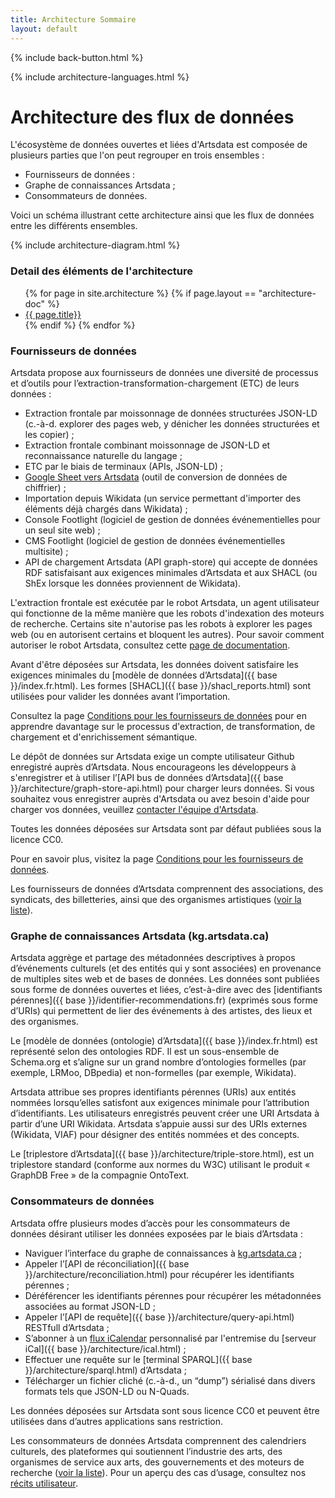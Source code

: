 ```yaml
---
title: Architecture Sommaire
layout: default
---
```


<p>{% include back-button.html %}</p>

<p>{% include architecture-languages.html %}</p>

Architecture des flux de données
=========

L'écosystème de données ouvertes et liées d'Artsdata est composée de plusieurs parties que l'on peut regrouper en trois ensembles : 
* Fournisseurs de données :
* Graphe de connaissances Artsdata ;
* Consommateurs de données.

Voici un schéma illustrant cette architecture ainsi que les flux de données entre les différents ensembles.

{% include architecture-diagram.html %}

### Detail des éléments de l'architecture
<ul>
{% for page in site.architecture %}
  {% if page.layout == "architecture-doc" %}
   <li> <a href="{{ base }}{{ page.url }}"> {{ page.title}}</a></li>
  {% endif %}
{% endfor %}
</ul>

### Fournisseurs de données

Artsdata propose aux fournisseurs de données une diversité de processus et d’outils pour l’extraction-transformation-chargement (ETC) de leurs données :
* Extraction frontale par moissonnage de données structurées JSON-LD (c.-à-d. explorer des pages web, y dénicher les données structurées et les copier)&nbsp;;
* Extraction frontale combinant moissonnage de JSON-LD et reconnaissance naturelle du langage&nbsp;; 
* ETC par le biais de terminaux (APIs, JSON-LD) ;
* [Google Sheet vers Artsdata](https://github.com/culturecreates/artsdata-data-model/blob/bee2019172794a5b87dfa378cc1d4062bfdbbc3d/_architecture/google-sheet-vers-artsdata.md) (outil de conversion de données de chiffrier)&nbsp;;
* Importation depuis Wikidata (un service permettant d'importer des éléments déjà chargés dans Wikidata)&nbsp;;
* Console Footlight (logiciel de gestion de données événementielles pour un seul site web)&nbsp;;
* CMS Footlight (logiciel de gestion de données événementielles multisite)&nbsp;;
* API de chargement Artsdata (API graph-store) qui accepte de données RDF satisfaisant aux exigences minimales d’Artsdata et aux SHACL (ou ShEx lorsque les données proviennent de Wikidata).

L'extraction frontale est exécutée par le robot Artsdata, un agent utilisateur qui fonctionne de la même manière que les robots d'indexation des moteurs de recherche. Certains site n'autorise pas les robots à explorer les pages web (ou en autorisent certains et bloquent les autres). Pour savoir comment autoriser le robot Artsdata, consultez cette [page de documentation](https://kg.artsdata.ca/doc/artsdata-crawler).

Avant d'être déposées sur Artsdata, les données doivent satisfaire les exigences minimales du [modèle de données d’Artsdata]({{ base }}/index.fr.html). Les formes [SHACL]({{ base }}/shacl_reports.html) sont utilisées pour valider les données avant l’importation.

Consultez la page [Conditions pour les fournisseurs de données](https://kg.artsdata.ca/fr/doc/contributor-conditions) pour en apprendre davantage sur le processus d'extraction, de transformation, de chargement et d'enrichissement sémantique.

Le dépôt de données sur Artsdata exige un compte utilisateur Github enregistré auprès d’Artsdata. Nous encourageons les développeurs à s'enregistrer et à utiliser l’[API bus de données d’Artsdata]({{ base }}/architecture/graph-store-api.html) pour charger leurs données. Si vous souhaitez vous enregistrer auprès d'Artsdata ou avez besoin d'aide pour charger vos données, veuillez [contacter l'équipe d'Artsdata](https://www.artsdata.ca/fr/nous-joindre).

Toutes les données déposées sur Artsdata sont par défaut publiées sous la licence CC0.

Pour en savoir plus, visitez la page [Conditions pour les fournisseurs de données](https://kg.artsdata.ca/fr/doc/contributor-conditions).

Les fournisseurs de données d’Artsdata comprennent des associations, des syndicats, des billetteries, ainsi que des organismes artistiques ([voir la liste](https://kg.artsdata.ca/fr/query/show?sparql=feeds_all&title=Data+Feeds)).


### Graphe de connaissances Artsdata (kg.artsdata.ca)

Artsdata aggrège et partage des métadonnées descriptives à propos d’événements culturels (et des entités qui y sont associées) en provenance de multiples sites web et de bases de données. Les données sont publiées sous forme de données ouvertes et liées, c’est-à-dire avec des [identifiants pérennes]({{ base }}/identifier-recommendations.fr) (exprimés sous forme d’URIs) qui permettent de lier des événements à des artistes, des lieux et des organismes.  

Le [modèle de données (ontologie) d’Artsdata]({{ base }}/index.fr.html) est représenté selon des ontologies RDF. Il est un sous-ensemble de Schema.org et s’aligne sur un grand nombre d’ontologies formelles (par exemple, LRMoo, DBpedia) et non-formelles (par exemple, Wikidata). 

Artsdata attribue ses propres identifiants pérennes (URIs) aux entités nommées lorsqu’elles satisfont aux exigences minimale pour l’attribution d’identifiants. Les utilisateurs enregistrés peuvent créer une URI Artsdata à partir d’une URI Wikidata. Artsdata s’appuie aussi sur des URIs externes (Wikidata, VIAF) pour désigner des entités nommées et des concepts.

Le [triplestore d’Artsdata]({{ base }}/architecture/triple-store.html), est un triplestore standard (conforme aux normes du W3C) utilisant le produit « GraphDB Free » de la compagnie OntoText.


### Consommateurs de données

Artsdata offre plusieurs modes d’accès pour les consommateurs de données désirant utiliser les données exposées par le biais d’Artsdata : 
* Naviguer l’interface du graphe de connaissances à [kg.artsdata.ca](https://kg.artsdata.ca/) ;
* Appeler l’[API de réconciliation]({{ base }}/architecture/reconciliation.html) pour récupérer les identifiants pérennes&nbsp;;
* Déréférencer les identifiants pérennes pour récupérer les métadonnées associées au format JSON-LD ;
* Appeler l’[API de requête]({{ base }}/architecture/query-api.html) RESTfull d’Artsdata ; 
* S’abonner à un [flux iCalendar](https://kg.artsdata.ca/ical) personnalisé par l'entremise du [serveur iCal]({{ base }}/architecture/ical.html)&nbsp;;
* Effectuer une requête sur le [terminal SPARQL]({{ base }}/architecture/sparql.html) d’Artsdata ;
* Télécharger un fichier cliché (c.-à-d., un “dump”) sérialisé dans divers formats tels que JSON-LD ou N-Quads.

Les données déposées sur Artsdata sont sous licence CC0 et peuvent être utilisées dans d’autres applications sans restriction.

Les consommateurs de données Artsdata comprennent des calendriers culturels, des plateformes qui soutiennent l’industrie des arts, des organismes de service aux arts, des gouvernements et des moteurs de recherche ([voir la liste](https://kg.artsdata.ca/fr/doc/data-consumers)). Pour un aperçu des cas d’usage, consultez nos [récits utilisateur](https://www.artsdata.ca/fr/recits).
